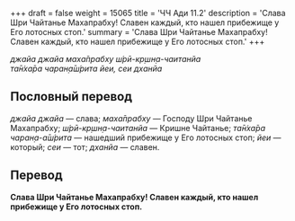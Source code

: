 +++
draft = false
weight = 15065
title = 'ЧЧ Ади 11.2'
description = 'Слава Шри Чайтанье Махапрабху! Славен каждый, кто нашел прибежище у Его лотосных стоп.'
summary = 'Слава Шри Чайтанье Махапрабху! Славен каждый, кто нашел прибежище у Его лотосных стоп.'
+++

_джайа джайа маха̄прабху ш́рӣ-кр̣шн̣а-чаитанйа  
та̄н̇ха̄ра чаран̣а̄ш́рита йеи, сеи дханйа_

## Пословный перевод

_джайа_ _джайа_ — слава; _маха̄прабху_ — Господу Шри Чайтанье Махапрабху; _ш́рӣ_\-_кр̣шн̣а_\-_чаитанйа_ — Кришне Чайтанье; _та̄н̇ха̄ра_ _чаран̣а_\-_а̄ш́рита_ — нашедший прибежище у Его лотосных стоп; _йеи_ — который; _сеи_ — тот; _дханйа_ — славен.

## Перевод

**Слава Шри Чайтанье Махапрабху! Славен каждый, кто нашел прибежище у Его лотосных стоп.**
